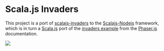 Scala.js Invaders
=================

This project is a port of [scalajs-invaders](https://github.com/adrobisch/scalajs-invaders) to the 
[Scalajs-Nodejs](https://github.com/ldaniels528/scalajs-nodejs) framework, which is in turn a 
[Scala.js](http://scala-js.org) port of the [invaders example](http://phaser.io/examples/v2/games/invaders) from the 
[Phaser.js](http://phaser.io/) documentation. 

<img src="https://github.com/ldaniels528/scalajs-invaders/blob/master/Invaders.png">